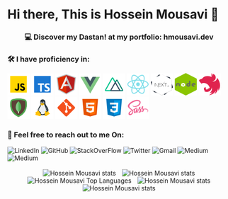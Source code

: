 <!--**hossein13m/hossein13m** is a ✨ _special_ ✨ repository because its `README.md` (this file) appears on your GitHub profile.
Here are some ideas to get you started:
- 🔭 I’m currently working on ...
- 🌱 I’m currently learning ...
- 👯 I’m looking to collaborate on ...
- 🤔 I’m looking for help with ...
- 💬 Ask me about ...
- 📫 How to reach me: ...
- 😄 Pronouns: ...
- ⚡ Fun fact: ...
-->
<div>
  <h1>Hi there, This is Hossein Mousavi 👋</h1>
  <h3 style="text-align: center">
   💻 Discover my
    <a style="text-decoration: none !important;" href="https://en.wikipedia.org/wiki/Dastan" target="_blank">
      <span>Dastan!</span>
    </a>
    at my portfolio:
    <a style="text-decoration: none !important;"   href="https://hmousavi.dev/" target="_blank">
      <span> hmousavi.dev </span>
    </a>
  </h3>
</div>


<h3>🛠  I have proficiency in: </h3>
  <div>
        <img src="./assets/javascript.png" alt="js"/>
        <img src="./assets/typescript.png" alt="ts"/>
        <img src="./assets/angular.png" alt="angular"/>
        <img src="./assets/vue-js.png" alt="vue"/>
        <img src="./assets/nuxtJS.png" alt="nuxtJS"/>
        <img src="./assets/react.png" alt="react"/>
        <img src="./assets/nextJS.png" alt="nextJS"/>
        <img src="./assets/nodeJS.png" alt="nodejs"/>
        <img src="./assets/nestJS.png" alt="nestJS"/>
        <img src="./assets/mongodb.png" alt="mongodb"/>
        <img src="./assets/linux.png" alt="linux"/>
        <img src="./assets/git.png" alt="git"/>
        <img src="./assets/html-5.png" alt="html"/>
        <img src="./assets/css3.png" alt="css"/>
        <img src="./assets/sass.png" alt="sass"/>

[//]: # (        <img src="./assets/tailwindsCss.png" alt="tailwindsCss"/>)
[//]: # (        <img src="./assets/bootstrap.png" alt="bootstrap"/>)
    
<!--  image credit: https://icons8.com/  -->
  </div>
    

  <h3>🔎 Feel free to reach out to me On: </h3> 
<div>
    <a style="text-decoration: none !important" href="https://www.linkedin.com/in/hossein13m" target="_blank"><img src="https://img.shields.io/badge/LinkedIn-0077B5?style=for-the-badge&logo=linkedin&logoColor=white" alt="LinkedIn"/></a>
    <a style="text-decoration: none !important" href="https://github.com/hossein13m/" target="_blank"><img src="https://img.shields.io/badge/GitHub-100000?style=for-the-badge&logo=github&logoColor=white" alt="GitHub"/></a>
    <a style="text-decoration: none !important" href="https://stackoverflow.com/users/10341207/hossein-mousavi" target="_blank"><img src="https://img.shields.io/badge/Stack_Overflow-D64A17?style=for-the-badge&logo=stack-overflow&logoColor=white" alt="StackOverFlow"/></a>
    <a style="text-decoration: none !important" href="https://twitter.com/hossein13m" target="_blank"><img src="https://img.shields.io/badge/Twitter-1DA1F2?style=for-the-badge&logo=twitter&logoColor=white" alt="Twitter"/></a>
    <a style="text-decoration: none !important" href="mailto:dev.hosseinmousavi@gmail.com" target="_blank"><img src="https://img.shields.io/badge/Gmail-D14836?style=for-the-badge&logo=gmail&logoColor=white" alt="Gmail"/></a>
    <a style="text-decoration: none !important" href="https://medium.com/@hossein13m" target="_blank"><img src="https://img.shields.io/badge/Medium-12100E?style=for-the-badge&logo=medium&logoColor=white" alt="Medium"/></a>
    <a style="text-decoration: none !important" href="https://open.spotify.com/episode/5BoFoH3WNYU5khCOCqtogz?si=FZyWIcijSzK6QUocPujjsw" target="_blank"><img src="https://img.shields.io/badge/Spotify-1ED760?&style=for-the-badge&logo=spotify&logoColor=white" alt="Medium"/></a>


</div>

<br/>

<div style="text-align: center" >

   <a style="margin: 5px; text-decoration: none !important; cursor: default"  href="https://hmousavi.dev/" target="_blank">
        <img height="170px" width="550px"  src="https://github-profile-summary-cards.vercel.app/api/cards/profile-details?username=hossein13m&theme=dracula" alt="Hossein Mousavi stats"/>
   </a>
   <a style="margin: 5px; text-decoration: none !important; cursor: default"  href="https://hmousavi.dev/" target="_blank">
        <img height="170px" src="https://github-profile-summary-cards.vercel.app/api/cards/stats?username=hossein13m&theme=dracula" alt="Hossein Mousavi stats"/>
   </a>


   <a style="margin: 5px; text-decoration: none !important; cursor: default" href="https://hmousavi.dev/" target="_blank">
        <img height="170px"  src="https://github-readme-stats.vercel.app/api/top-langs/?username=hossein13m&show_icons=true&theme=dracula&langs_count=12&layout=compact&hide_border=true" alt="Hossein Mousavi Top Languages"/>
   </a>
   <a style="margin: 5px; text-decoration: none !important; cursor: default"  href="https://hmousavi.dev/" target="_blank">
        <img height="170px" src="https://github-profile-summary-cards.vercel.app/api/cards/productive-time?username=hossein13m&theme=dracula" alt="Hossein Mousavi stats"/>
   </a>
   <a style="margin: 5px; text-decoration: none !important; cursor: default"  href="https://hmousavi.dev/" target="_blank">
        <img height="170px" src="https://i.pinimg.com/originals/e4/26/70/e426702edf874b181aced1e2fa5c6cde.gif" alt="Hossein Mousavi stats"/>
   </a>
   
    
</div>

